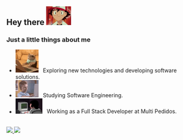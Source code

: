 
<h2> Hey there <img src="./assets/ashzin.gif" width="65"/></h2>

<h3> Just a little things about me </h3>

- <img src="./assets/coding.gif" width="60"/> &nbsp; Exploring new technologies and developing software solutions.
- <img src="./assets/brent-rambo.gif" width="60"/> &nbsp; Studying Software Engineering.
- <img src="./assets/dev.gif" width="70"/>  &nbsp; Working as a Full Stack Developer at Multi Pedidos.

</br>

<a href="https://github.com/Gabukuro">
  <img height="180em" src="https://github-readme-stats.vercel.app/api?username=Gabukuro&theme=buefy&show_icons=true" />
  <img height="180em" src="https://github-readme-stats.vercel.app/api/top-langs/?username=Gabukuro&theme=buefy&layout=compact" />
</a>
